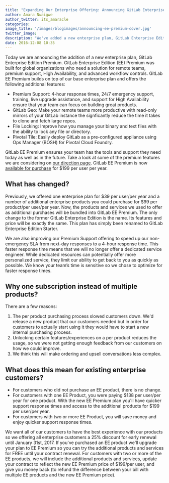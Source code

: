 ```yaml
---
title: "Expanding Our Enterprise Offering: Announcing GitLab Enterprise Edition Premium"
author: Amara Nwaigwe
author_twitter: its_amaracle
categories: 
image_title: '/images/blogimages/announcing-ee-premium-cover.jpg'
twitter_image: 
description: "We've added a new enterprise plan, GitLab Enterprise Edition Premium"
date: 2016-12-08 10:35
---
```


Today we are announcing the addition of a new enterprise plan, GitLab Enterprise Edition Premium. GitLab Enterprise Edition (EE) Premium was built for global organizations who need a solution for remote teams, premium support, High Availability, and advanced workflow controls. GitLab EE Premium builds on top of our base enterprise plan and offers the following additional features:

<!-- more -->

* Premium Support: 4-hour response times, 24/7 emergency support, training, live upgrade assistance, and support for High Availability ensure that your team can focus on building great products.
* GitLab Geo: Make your remote teams more productive with read-only mirrors of your GitLab instance the signficantly reduce the time it takes to clone and fetch large repos.
* File Locking: Improve how you manage your binary and text files with the ability to lock any file or directory.
* Pivotal Tile: Easily deploy GitLab as a pre-configured appliance using Ops Manager (BOSH) for Pivotal Cloud Foundry.

GitLab EE Premium ensures your team has the tools and support they need today as well as in the future. Take a look at some of the premium features we are considering on [our direction page](https://about.gitlab.com/direction/#new-products). GitLab EE Premium is now [available for purchase](https://about.gitlab.com/products/) for $199 per user per year.

## What has changed?

Previously, we offered one enterprise plan for $39 per user/per year and a number of additional enterprise products you could purchase for $99 per product/per user/per year. Now, the products and services we used to offer as additional purchases will be bundled into GitLab EE Premium. The only change to the former GitLab Enterprise Edition is the name. Its features and price will be exactly the same. This plan has simply been renamed to GitLab Enterprise Edition Starter. 

We are also improving our Premium Support offering to speed up our non-emergency SLA from next-day responses to a 4-hour response time. This faster response time means that we will no longer offer a dedicated service engineer. While dedicated resources can potentially offer more personalized service, they limit our ability to get back to you as quickly as possible. We know your team’s time is sensitive so we chose to optimize for faster response times.

## Why one subscription instead of multiple products?

There are a few reasons: 

1. The per product purchasing process slowed customers down. We'd release a new product that our customers needed but in order for customers to actually start using it they would have to start a new internal purchasing process.
2. Unlocking certain features/experiences on a per product reduces the usage, so we were not getting enough feedback from our customers on how we could improve.
3. We think this will make ordering and upsell conversations less complex. 

## What does this mean for existing enterprise customers?

* For customers who did not purchase an EE product, there is no change. 
* For customers with one EE Product, you were paying $138 per user/per year for one product. With the new EE Premium plan you'll have quicker support response times and access to the additional products for $199 per user/per year.
* For customers with two or more EE Product, you will save money and enjoy quicker support response times. 

We want all of our customers to have the best experience with our products so we offering all enterprise customers a 25% discount for early renewal until January 31st, 2017. If you've purchased an EE product we'll upgrade your plan to EE Premium so you can try the additional products and services for FREE until your contract renewal. For customers with two or more of the EE products, we will include the additional products and services, update your contract to reflect the new EE Premium price of $199/per user, and give you money back (to refund the difference between your bill with multiple EE products and the new EE Premium price).

